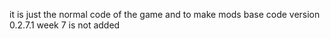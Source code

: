 it is just the normal code of the game and to make mods
base code
version 0.2.7.1
week 7 is not added
